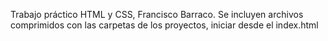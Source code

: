 Trabajo práctico HTML y CSS, Francisco Barraco. Se incluyen archivos comprimidos con las carpetas de los proyectos, iniciar desde el index.html
